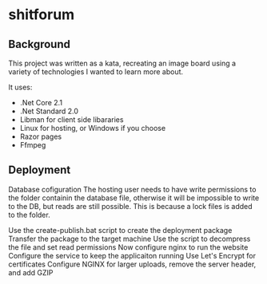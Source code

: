 # shitforum

## Background

This project was written as a kata, recreating an image board using a variety of technologies I wanted to learn more about.

It uses:
- .Net Core 2.1
- .Net Standard 2.0
- Libman for client side libararies
- Linux for hosting, or Windows if you choose
- Razor pages
- Ffmpeg

## Deployment

Database cofiguration
The hosting user needs to have write permissions to the folder containin the database file, otherwise it will be impossible to write to the DB, but reads are still possible.  This is because a lock files is added to the folder.

Use the create-publish.bat script to create the deployment package
Transfer the package to the target machine
Use the script to decompress the file and set read permissions
Now configure nginx to run the website
Configure the service to keep the applicaiton running
Use Let's Encrypt for certificates
Configure NGINX for larger uploads, remove the server header, and add GZIP
